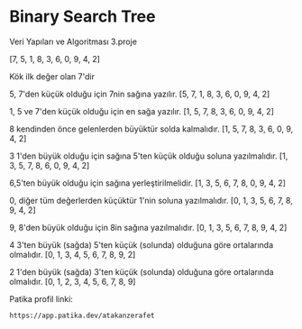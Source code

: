 # Binary Search Tree
Veri Yapıları ve Algoritması 3.proje

[7, 5, 1, 8, 3, 6, 0, 9, 4, 2] 

Kök ilk değer olan 7'dir

5, 7'den küçük olduğu için 7nin sağına yazılır. [5, 7, 1, 8, 3, 6, 0, 9, 4, 2]

1, 5 ve 7'den küçük olduğu için en sağa yazılır. [1, 5, 7, 8, 3, 6, 0, 9, 4, 2]

8 kendinden önce gelenlerden büyüktür solda kalmalıdır. [1, 5, 7, 8, 3, 6, 0, 9, 4, 2]

3 1'den büyük olduğu için sağına 5'ten küçük olduğu soluna yazılmalıdır.  [1, 3, 5, 7, 8, 6, 0, 9, 4, 2]

6,5'ten büyük olduğu için sağına yerleştirilmelidir. [1, 3, 5, 6, 7, 8, 0, 9, 4, 2]

0, diğer tüm değerlerden küçüktür 1'nin soluna yazılmalıdır. [0, 1, 3, 5, 6, 7, 8, 9, 4, 2]

9, 8'den büyük olduğu için 8in sağına yazılmalıdır. [0, 1, 3, 5, 6, 7, 8, 9, 4, 2]

4 3'ten büyük (sağda) 5'ten küçük (solunda) olduğuna göre ortalarında olmalıdır. [0, 1, 3, 4, 5, 6, 7, 8, 9, 2]

2 1'den büyük (sağda) 3'ten küçük (solunda) olduğuna göre ortalarında olmalıdır. [0, 1, 2, 3, 4, 5, 6, 7, 8, 9]


Patika profil linki:
```
https://app.patika.dev/atakanzerafet
```
